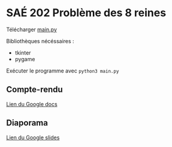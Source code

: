 # SAÉ 202 Problème des 8 reines

Télécharger [main.py](https://github.com/HubertBDLB/SAE202/blob/main/main.py)

Bibliothèques nécéssaires :
* tkinter
* pygame

Exécuter le programme avec `python3 main.py`

## Compte-rendu

[Lien du Google docs](https://docs.google.com/document/d/1-56sf8CHdOEmA0tm3k3RE8dn7JR7T9a5sPJmBzqa2iM)

## Diaporama

[Lien du Google slides](https://docs.google.com/presentation/d/1itUPLQoB3_ssxwRwzQ0VaG_KYc7VtZyOfC2_XkHNJNg)

